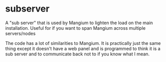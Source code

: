 # subserver
A "sub server" that is used by Mangium to lighten the load on the main installation. Useful for if you want to span Mangium across multiple servers/nodes

The code has a lot of similarities to Mangium. It is practically just the same thing except it doesn't have a web panel and is programmed to think it is a sub server and to communicate back not to if you know what I mean.
